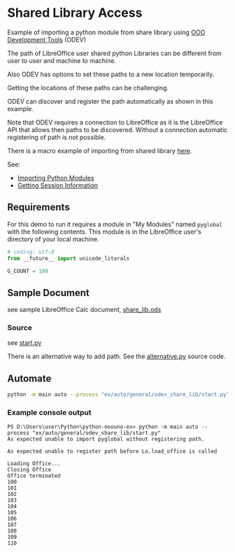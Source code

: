 # Shared Library Access

Example of importing a python module from share library using [OOO Development Tools] (ODEV)

The path of LibreOffice user shared python Libraries can be different from
user to user and machine to machine.

Also ODEV has options to set these paths to a new location temporarily.

Getting the locations of these paths can be challenging.

ODEV can discover and register the path automatically as shown in this example.

Note that ODEV requires a connection to LibreOffice as it is the LibreOffice API
that allows then paths to be discovered. Without a connection automatic registering of path is not possible.

There is a macro example of importing from shared library [here](../../../general/odev_share_lib/).

See:

- [Importing Python Modules]
- [Getting Session Information]

## Requirements

For this demo to run it requires a module in "My Modules" named `pyglobal` with the following contents.
This module is in the LibreOffice user's directory of your local machine.

```py
# coding: utf-8
from __future__ import unicode_literals

G_COUNT = 100
```

## Sample Document

see sample LibreOffice Calc document, [share_lib.ods](share_lib.ods)

### Source

see [start.py](./start.py)

There is an alternative way to add path. See the [alternative.py](./alternative.py) source code.

## Automate

```sh
python -m main auto --process "ex/auto/general/odev_share_lib/start.py"
```

### Example console output

```text
PS D:\Users\user\Python\python-ooouno-ex> python -m main auto --process "ex/auto/general/odev_share_lib/start.py"
As expected unable to import pyglobal without registering path.

As expected unable to register path before Lo.load_office is called

Loading Office...
Closing Office
Office terminated
100
101
102
103
104
105
106
107
108
109
110
```

[OOO Development Tools]: https://python-ooo-dev-tools.readthedocs.io/en/latest/
[Importing Python Modules]: https://help.libreoffice.org/latest/lo/text/sbasic/python/python_import.html
[Getting Session Information]: https://help.libreoffice.org/latest/lo/text/sbasic/python/python_session.html
